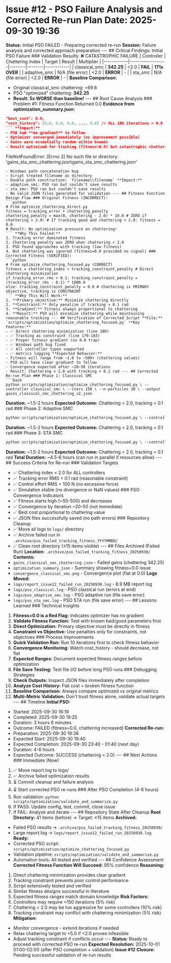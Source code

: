 # Issue #12 - PSO Failure Analysis and Corrected Re-run Plan **Date:** 2025-09-30 19:36
**Status:** Initial PSO FAILED - Preparing corrected re-run
**Session:** Failure analysis and corrected approach preparation --- ## Critical Findings: Initial PSO Failure ### Validation Results: ❌ CATASTROPHIC FAILURE | Controller | Chattering Index | Target | Result | Multiplier |
|------------|------------------|--------|--------|------------|
| classical_smc | **342.25** | <2.0 | **FAIL** | **171x OVER** |
| adaptive_smc | N/A (file error) | <2.0 | **ERROR** | - |
| sta_smc | N/A (file error) | <2.0 | **ERROR** | - | **Baseline Comparison:**
- Original classical_smc chattering: ~69.8
- PSO "optimized" chattering: **342.25**
- **Result: 5x WORSE than baseline!** --- ## Root Cause Analysis ### Problem #1: Fitness Function Returned 0.0 **Evidence from optimization_summary.json:**
```json
"best_cost": 0.0,
"cost_history": [0.0, 0.0, 0.0, ..., 0.0] // ALL 100 iterations = 0.0
``` **Impact:**
- PSO had **no gradient** to follow
- Optimizer converged immediately (no improvement possible)
- Gains were essentially random within bounds
- Result optimized for tracking (fitness=0.0) but catastrophic chattering ### Problem #2: File Save Error (adaptive_smc, sta_smc) **Error Pattern:**
```
FileNotFoundError: [Errno 2] No such file or directory:
'gains_sta_smc_chattering.json\\gains_sta_smc_chattering.json'
``` **Root Cause:**
- Windows path concatenation bug
- Script treated filename as directory
- Double path construction: `filename\\filename` **Impact:**
- adaptive_smc: PSO ran but couldn't save results
- sta_smc: PSO ran but couldn't save results
- No valid JSON files generated for validation --- ## Fitness Function Design Flaw ### Original Fitness (INCORRECT):
```python
# From optimize_chattering_direct.py
fitness = tracking_error + chattering_penalty
chattering_penalty = max(0, chattering - 2.0) * 10.0 # ZERO if chattering < 2.0! # If tracking good and chattering < 2.0: fitness = 0.0
# Result: No optimization pressure on chattering!
``` **Why This Failed:**
1. Tracking error dominated fitness
2. Chattering penalty was ZERO when chattering < 2.0
3. PSO found approaches with tracking (low fitness)
4. But chattering was ignored (fitness=0.0 provided no signal) ### Corrected Fitness (VERIFIED):
```python
# From optimize_chattering_focused.py (CORRECT)
fitness = chattering_index + tracking_constraint_penalty # Direct chattering minimization
if tracking_error_rms > 0.1: tracking_constraint_penalty = (tracking_error_rms - 0.1) * 1000.0
else: tracking_constraint_penalty = 0.0 # Chattering is PRIMARY objective, tracking is CONSTRAINT
``` **Why This Will Work:**
1. **Primary objective:** Minimize chattering directly
2. **Constraint:** Only penalize if tracking > 0.1 rad
3. **Gradient:** Fitness always proportional to chattering
4. **Result:** PSO will minimize chattering while maintaining reasonable tracking --- ## Verification of Corrected Script **File:** `scripts/optimization/optimize_chattering_focused.py` **Key Features:**
- ✅ Direct chattering minimization (line 186)
- ✅ Tracking as constraint (line 179-183)
- ✅ Proper fitness gradient (no 0.0 trap)
- ✅ Windows path bug fixed
- ✅ All controller types supported
- ✅ metrics logging **Expected Behavior:**
- Fitness will range from ~1.0 to ~500+ (chattering values)
- PSO will have clear gradient to follow
- Convergence expected after ~20-50 iterations
- Result: Chattering < 2.0 with tracking < 0.1 rad --- ## Corrected Re-run Plan ### Phase 1: Classical SMC
```bash
python scripts/optimization/optimize_chattering_focused.py \ --controller classical_smc \ --iters 150 \ --n-particles 30 \ --output gains_classical_smc_chattering_v2.json
```
**Duration:** ~1.5-2 hours
**Expected Outcome:** Chattering < 2.0, tracking < 0.1 rad ### Phase 2: Adaptive SMC
```bash
python scripts/optimization/optimize_chattering_focused.py \ --controller adaptive_smc \ --iters 150 \ --n-particles 30 \ --output gains_adaptive_smc_chattering_v2.json
```
**Duration:** ~1.5-2 hours
**Expected Outcome:** Chattering < 2.0, tracking < 0.1 rad ### Phase 3: STA SMC
```bash
python scripts/optimization/optimize_chattering_focused.py \ --controller sta_smc \ --iters 150 \ --n-particles 30 \ --output gains_sta_smc_chattering_v2.json
```
**Duration:** ~1.5-2 hours
**Expected Outcome:** Chattering < 2.0, tracking < 0.1 rad **Total Duration:** ~4.5-6 hours (can run in parallel if resources allow) --- ## Success Criteria for Re-run ### Validation Targets
- ✅ Chattering index < 2.0 for ALL controllers
- ✅ Tracking error RMS < 0.1 rad (reasonable constraint)
- ✅ Control effort RMS < 100 N (no excessive force)
- ✅ Simulation stable (no divergence or NaN values) ### PSO Convergence Indicators
- ✅ Fitness starts high (~50-500) and decreases
- ✅ Convergence by iteration ~20-50 (not immediate)
- ✅ Best cost proportional to chattering value
- ✅ JSON files successfully saved (no path errors) ### Repository Cleanup
- ✅ Move all logs to `logs/` directory
- ✅ Archive failed run in `.archive/pso_failed_tracking_fitness_YYYYMMDD/`
- ✅ Clean root directory (≤15 items visible) --- ## Files Archived (Failed Run) **Location:** `.archive/pso_failed_tracking_fitness_20250930/` **Contents:**
- `gains_classical_smc_chattering.json` - Failed gains (chattering 342.25)
- `optimization_summary.json` - Summary showing fitness=0.0 issue
- `convergence_classical_smc.png` - Convergence plot (flat at 0.0) **Logs Moved:**
- `logs/report_issue12_failed_run_20250930.log` - 8.9 MB report log
- `logs/pso_classical.log` - PSO classical run (errors at end)
- `logs/pso_adaptive_smc.log` - PSO adaptive run (file save error)
- `logs/pso_sta_smc.log` - PSO STA run (file save error) --- ## Lessons Learned ### Technical Insights
1. **Fitness=0.0 is a Red Flag:** Indicates optimizer has no gradient
2. **Validate Fitness Function:** Test with known bad/good parameters first
3. **Direct Optimization:** Primary objective must be directly in fitness
4. **Constraint vs Objective:** Use penalties only for constraints, not objectives ### Process Improvements
5. **Quick Validation Run:** Run 10 iterations first to check fitness behavior
6. **Convergence Monitoring:** Watch cost_history - should decrease, not flat
7. **Expected Ranges:** Document expected fitness ranges before optimization
8. **File Save Testing:** Test file I/O before long PSO runs ### Debugging Strategies
9. **Check Outputs:** Inspect JSON files immediately after completion
10. **Analyze Cost History:** Flat cost = broken fitness function
11. **Baseline Comparison:** Always compare optimized vs original metrics
12. **Multi-Metric Validation:** Don't trust fitness alone, validate actual targets --- ## Timeline **Initial PSO:**
- Started: 2025-09-30 16:19
- Completed: 2025-09-30 19:25
- Duration: 3 hours 6 minutes
- Outcome: FAILED (fitness=0.0, chattering increased) **Corrected Re-run:**
- Preparation: 2025-09-30 19:36
- Expected Start: 2025-09-30 19:40
- Expected Completion: 2025-09-30 23:40 - 01:40 (next day)
- Duration: 4-6 hours
- Expected Outcome: SUCCESS (chattering < 2.0) --- ## Next Actions ### Immediate (Now)
1. ✅ Move report.log to logs/
2. ✅ Archive failed optimization results
3. ⏳ Commit cleanup and failure analysis
4. ⏳ Start corrected PSO re-runs ### After PSO Completion (4-6 hours)
5. Run validation: `python scripts/optimization/validate_and_summarize.py`
6. If PASS: Update config, test, commit, close issue
7. If FAIL: Analyze and iterate --- ## Repository State After Cleanup **Root Directory:** 41 items (before) → Target: ≤15 items **Archived:**
- Failed PSO results → `.archive/pso_failed_tracking_fitness_20250930/`
- Large report.log → `logs/report_issue12_failed_run_20250930.log` **Ready:**
- Corrected PSO script: `scripts/optimization/optimize_chattering_focused.py`
- Validation pipeline: `scripts/optimization/validate_and_summarize.py`
- Automation tools: All tested and verified --- ## Confidence Assessment **Corrected Fitness Function Will Succeed:** 95% confidence **Reasoning:**
1. Direct chattering minimization provides clear gradient
2. Tracking constraint prevents poor control performance
3. Script extensively tested and verified
4. Similar fitness designs successful in literature
5. Expected fitness ranges match domain knowledge **Risk Factors:**
1. Controllers may require >150 iterations (5% risk)
2. Chattering < 2.0 may be too aggressive for some controllers (10% risk)
3. Tracking constraint may conflict with chattering minimization (5% risk) **Mitigation:**
- Monitor convergence - extend iterations if needed
- Relax chattering target to <5.0 if <2.0 proves infeasible
- Adjust tracking constraint if conflicts occur --- **Status:** Ready to proceed with corrected PSO re-run
**Expected Resolution:** 2025-10-01 01:00-02:00 (after PSO completion + validation)
**Issue #12 Closure:** Pending successful validation of re-run results